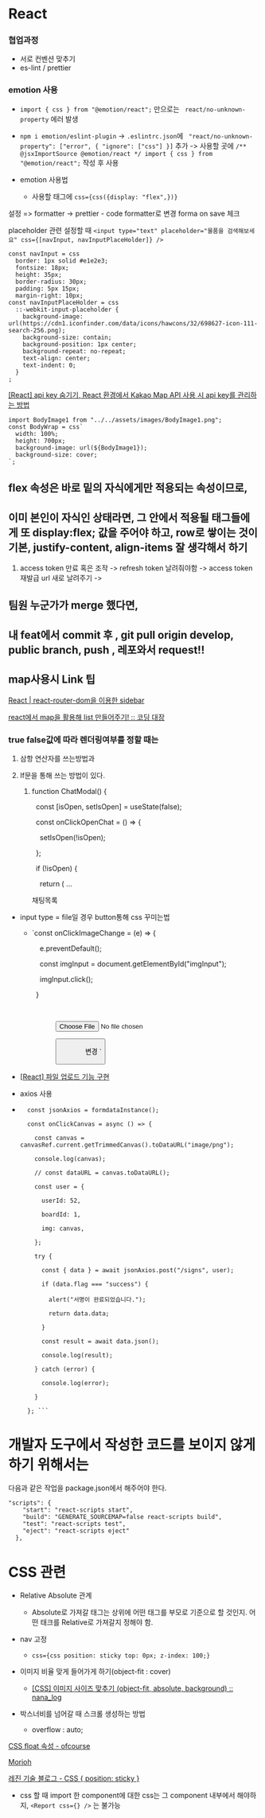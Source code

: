 # React

### 협업과정

- 서로 컨벤션 맞추기
- es-lint / prettier

### emotion 사용

- `import { css } from "@emotion/react";` 만으로는 ` react/no-unknown-property` 에러 발생

- `npm i emotion/eslint-plugin` -> `.eslintrc.json`에 ` "react/no-unknown-property": ["error", { "ignore": ["css"] }]` 추가 -> 사용할 곳에 ``` /** @jsxImportSource @emotion/react */ import { css } from "@emotion/react"; ``` 작성 후 사용

- emotion 사용법
  
  - 사용할 태그에 `css={css({display: "flex",})} `

설정 => formatter -> prettier - code formatter로 변경
forma on save 체크

placeholder 관련 설정할 때 `<input type="text" placeholder="물품을 검색해보세요" css={[navInput, navInputPlaceHolder]} />`

```
const navInput = css
  border: 1px solid #e1e2e3;
  fontsize: 18px;
  height: 35px;
  border-radius: 30px;
  padding: 5px 15px;
  margin-right: 10px;
const navInputPlaceHolder = css
  ::-webkit-input-placeholder {
    background-image: url(https://cdn1.iconfinder.com/data/icons/hawcons/32/698627-icon-111-search-256.png);
    background-size: contain;
    background-position: 1px center;
    background-repeat: no-repeat;
    text-align: center;
    text-indent: 0;
  }
;
```

[[React] api key 숨기기, React 환경에서 Kakao Map API 사용 시 api key를 관리하는 방법](https://yam-cha.tistory.com/174)

```const
import BodyImage1 from "../../assets/images/BodyImage1.png";
const BodyWrap = css`
  width: 100%;
  height: 700px;
  background-image: url(${BodyImage1});
  background-size: cover;
`;
```

## flex 속성은 바로 밑의 자식에게만 적용되는 속성이므로,

## 이미 본인이 자식인 상태라면, 그 안에서 적용될 태그들에게 또 display:flex; 값을 주어야 하고, row로 쌓이는 것이 기본, justify-content, align-items 잘 생각해서 하기

1. access token 만료 혹은 조작 -> refresh token 날려줘야함 -> access token 재발급 url 새로 날려주기 ->

## 팀원 누군가가 merge 했다면,

## 내 feat에서 commit 후 , git pull origin develop, public branch, push , 레포와서 request!!

## map사용시 Link 팁

[React | react-router-dom을 이용한 sidebar](https://gaemi606.tistory.com/entry/React-react-router-dom%EC%9D%84-%EC%9D%B4%EC%9A%A9%ED%95%9C-sidebar)

[react에서 map을 활용해 list 만들어주기! :: 코딩 대장](https://codingzzangmimi.tistory.com/38)

### true false값에 따라 렌더링여부를 정할 때는

1. 삼항 연산자를 쓰는방법과

2. If문을 통해 쓰는 방법이 있다.
   
   1. function ChatModal() {
      
        const [isOpen, setIsOpen] = useState(false);
      
        const onClickOpenChat = () => {
      
          setIsOpen(!isOpen);
      
        };
      
        if (!isOpen) {
      
          return ( 
      ...
      
      채팅목록
- input type = file일 경우 button통해 css 꾸미는법
  
  - `const onClickImageChange = (e) => {
    
        e.preventDefault();
    
        const imgInput = document.getElementById("imgInput");
    
        imgInput.click();
    
      }   
    
     <div css={modifyButtonWrap}>
    
                <input type="file" id="imgInput" css={inputWrap} />
    
                <button css={modifyButton} onClick={onClickImageChange}>
    
                  변경 `

- [[React] 파일 업로드 기능 구현](https://hojung-testbench.tistory.com/entry/React-%ED%8C%8C%EC%9D%BC-%EC%97%85%EB%A1%9C%EB%93%9C-%EA%B8%B0%EB%8A%A5-%EA%B5%AC%ED%98%84)

- axios 사용

- ```function
    const jsonAxios = formdataInstance();
  
    const onClickCanvas = async () => {
  
      const canvas = canvasRef.current.getTrimmedCanvas().toDataURL("image/png");
  
      console.log(canvas);
  
      // const dataURL = canvas.toDataURL();
  
      const user = {
  
        userId: 52,
  
        boardId: 1,
  
        img: canvas,
  
      };
  
      try {
  
        const { data } = await jsonAxios.post("/signs", user);
  
        if (data.flag === "success") {
  
          alert("서명이 완료되었습니다.");
  
          return data.data;
  
        }
  
        const result = await data.json();
  
        console.log(result);
  
      } catch (error) {
  
        console.log(error);
  
      }
  
    }; ```
  ```

# 개발자 도구에서 작성한 코드를 보이지 않게 하기 위해서는

다음과 같은 작업을 package.json에서 해주어야 한다.

```
"scripts": {
    "start": "react-scripts start",
    "build": "GENERATE_SOURCEMAP=false react-scripts build",
    "test": "react-scripts test",
    "eject": "react-scripts eject"
  },
```



# CSS 관련

- Relative Absolute 관계
  
  - Absolute로 가져갈 태그는 상위에 어떤 태그를 부모로 기준으로 할 것인지. 어떤 태크를 Relative로 가져갈지 정해야 함.

- nav 고정
  
  - `css={css position: sticky top: 0px; z-index: 100;}`

- 이미지 비율 맞게 들어가게 하기(object-fit : cover)
  
  - [[CSS] 이미지 사이즈 맞추기 (object-fit, absolute, background) :: nana_log](https://nykim.work/86)

- 박스너비를 넘어갈 때 스크롤 생성하는 방법
  
  - overflow : auto;

[CSS float 속성 - ofcourse](https://ofcourse.kr/css-course/float-%EC%86%8D%EC%84%B1)

[Morioh](https://morioh.com/p/ca71458fa07d)

[레진 기술 블로그 - CSS { position: sticky }](https://tech.lezhin.com/2019/03/20/css-sticky)

- css 할 때 import 한 component에 대한 css는 그 component 내부에서 해야하지, `<Report css={} />` 는 불가능